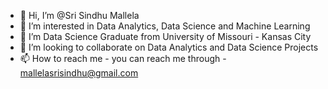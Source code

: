 - 👋 Hi, I’m @Sri Sindhu Mallela
- 👀 I’m interested in Data Analytics, Data Science and Machine Learning
- 🌱 I’m Data Science Graduate from University of Missouri - Kansas City
- 💞️ I’m looking to collaborate on Data Analytics and Data Science Projects
- 📫 How to reach me - you can reach me through - mallelasrisindhu@gmail.com

<!---
SriSindhuMallela/SriSindhuMallela is a ✨ special ✨ repository because its `README.md` (this file) appears on your GitHub profile.
You can click the Preview link to take a look at your changes.
--->
